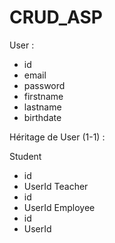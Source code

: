 # CRUD_ASP

User : 
- id
- email
- password
- firstname
- lastname
- birthdate

Héritage de User (1-1) : 

Student
- id
- UserId
Teacher
- id
- UserId
Employee
- id
- UserId
